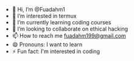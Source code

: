 - 👋 Hi, I’m @Fuadahm1
- 👀 I’m interested in termux
- 🌱 I’m currently learning coding courses
- 💞️ I’m looking to collaborate on ethical hacking
- 📫 How to reach me fuadahm199@gmail.com
- 😄 Pronouns: I want to learn
- ⚡ Fun fact: I'm interested in coding

<!---
Fuadahm1/Fuadahm1 is a ✨ special ✨ repository because its `README.md` (this file) appears on your GitHub profile.
You can click the Preview link to take a look at your changes.
--->

